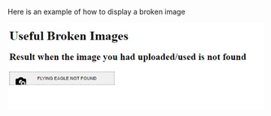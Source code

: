 Here is an example of how to display a broken image


![Alt Text](https://github.com/komalsingh1/Cool-CSS-Stuff/blob/master/Broken%20Image/Capture.JPG)
